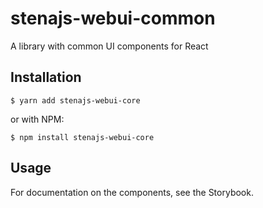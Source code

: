 # stenajs-webui-common
A library with common UI components for React

## Installation

```
$ yarn add stenajs-webui-core
```

or with NPM:

```
$ npm install stenajs-webui-core
```

## Usage

For documentation on the components, see the Storybook.